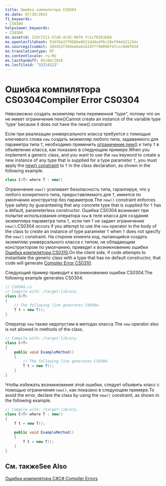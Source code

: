 ```yaml
---
title: Ошибка компилятора CS0304
ms.date: 07/20/2015
f1_keywords:
- CS0304
helpviewer_keywords:
- CS0304
ms.assetid: 22dc7211-57a8-4c92-96f6-fc1cf0263b68
ms.openlocfilehash: 526fbb2ff956be0521dd4edf6c28ef94eb2123dc
ms.sourcegitcommit: 3d5d33f384eeba41b2dff79d096f47ccc8d8f03d
ms.translationtype: HT
ms.contentlocale: ru-RU
ms.lasthandoff: 05/04/2018
ms.locfileid: "33214122"
---
```

# <a name="compiler-error-cs0304"></a><span data-ttu-id="403e1-102">Ошибка компилятора CS0304</span><span class="sxs-lookup"><span data-stu-id="403e1-102">Compiler Error CS0304</span></span>
<span data-ttu-id="403e1-103">Невозможно создать экземпляр типа переменной "type", потому что он не имеет ограничения new()</span><span class="sxs-lookup"><span data-stu-id="403e1-103">Cannot create an instance of the variable type 'type' because it does not have the new() constraint</span></span>  
  
 <span data-ttu-id="403e1-104">Если при реализации универсального класса требуется с помощью ключевого слова `new` создать экземпляр любого типа, задаваемого для параметра типа `T`, необходимо применить [ограничение new()](../../../csharp/language-reference/keywords/new.md) к типу `T` в объявлении класса, как показано в следующем примере.</span><span class="sxs-lookup"><span data-stu-id="403e1-104">When you implement a generic class, and you want to use the `new` keyword to create a new instance of any type that is supplied for a type parameter `T`, you must apply the [new() constraint](../../../csharp/language-reference/keywords/new.md) to `T` in the class declaration, as shown in the following example.</span></span>  
  
```csharp  
class C<T> where T : new()  
```  
  
 <span data-ttu-id="403e1-105">Ограничение `new()` усиливает безопасность типа, гарантируя, что у любого конкретного типа, предоставляемого для `T`, имеется по умолчанию конструктор без параметров.</span><span class="sxs-lookup"><span data-stu-id="403e1-105">The `new()` constraint enforces type safety by guaranteeing that any concrete type that is supplied for `T` has a default, parameterless constructor.</span></span> <span data-ttu-id="403e1-106">Ошибка CS0304 возникает при попытке использования оператора `new` в теле класса для создания экземпляра параметра типа `T`, если тип `T` не задает ограничение `new()`.</span><span class="sxs-lookup"><span data-stu-id="403e1-106">CS0304 occurs if you attempt to use the `new` operator in the body of the class to create an instance of type parameter `T` when `T` does not specify the `new()` constraint.</span></span> <span data-ttu-id="403e1-107">На стороне клиента код, пытающийся создать экземпляр универсального класса с типом, не обладающим конструктором по умолчанию, приведет к возникновению ошибки [Ошибка компилятора CS0310](../../../csharp/language-reference/compiler-messages/cs0310.md).</span><span class="sxs-lookup"><span data-stu-id="403e1-107">On the client side, if code attempts to instantiate the generic class with a type that has no default constructor, that code will generate [Compiler Error CS0310](../../../csharp/language-reference/compiler-messages/cs0310.md).</span></span>  
  
 <span data-ttu-id="403e1-108">Следующий пример приводит к возникновению ошибки CS0304.</span><span class="sxs-lookup"><span data-stu-id="403e1-108">The following example generates CS0304.</span></span>  
  
```csharp  
// CS0304.cs  
// Compile with: /target:library.  
class C<T>  
{  
    // The following line generates CS0304.  
    T t = new T();  
}  
```  
  
 <span data-ttu-id="403e1-109">Оператор `new` также недопустим в методах класса.</span><span class="sxs-lookup"><span data-stu-id="403e1-109">The `new` operator also is not allowed in methods of the class.</span></span>  
  
```csharp  
// Compile with: /target:library.  
class C<T>  
{  
    public void ExampleMethod()  
    {  
        // The following line generates CS0304.  
        T t = new T();  
    }  
}  
```  
  
 <span data-ttu-id="403e1-110">Чтобы избежать возникновения этой ошибки, следует объявить класс с помощью ограничения `new()`, как показано в следующем примере.</span><span class="sxs-lookup"><span data-stu-id="403e1-110">To avoid the error, declare the class by using the `new()` constraint, as shown in the following example.</span></span>  
  
```csharp  
// Compile with: /target:library.  
class C<T> where T : new()  
{  
    T t = new T();  
  
    public void ExampleMethod()  
    {  
        T t = new T();  
    }  
}  
```  
  
## <a name="see-also"></a><span data-ttu-id="403e1-111">См. также</span><span class="sxs-lookup"><span data-stu-id="403e1-111">See Also</span></span>  
 [<span data-ttu-id="403e1-112">Ошибки компилятора C#</span><span class="sxs-lookup"><span data-stu-id="403e1-112">C# Compiler Errors</span></span>](../../../csharp/language-reference/compiler-messages/index.md)
